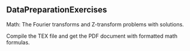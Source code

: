 ## DataPreparationExercises

Math: The Fourier transforms and Z-transform problems with solutions.

Compile the TEX file and get the PDF document with formatted math formulas.
